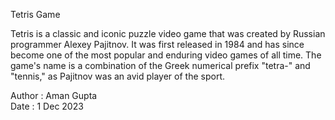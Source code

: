 Tetris Game

Tetris is a classic and iconic puzzle video game that was created by Russian programmer Alexey Pajitnov. It was first released in 1984 and has since become one of the most popular and enduring video games of all time. The game's name is a combination of the Greek numerical prefix "tetra-" and "tennis," as Pajitnov was an avid player of the sport.

Author : Aman Gupta\
Date : 1 Dec 2023